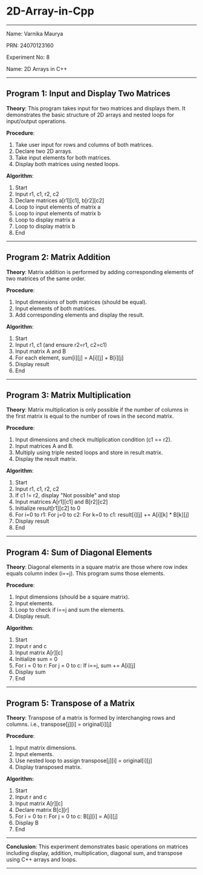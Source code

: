 # 2D-Array-in-Cpp
****************************************************
Name: Varnika Maurya

PRN: 24070123160

Experiment No: 8

Name: 2D Arrays in C++
****************************************************

Program 1: Input and Display Two Matrices
-----------------------------------------
**Theory**:
This program takes input for two matrices and displays them. It demonstrates the basic structure of 2D arrays and nested loops for input/output operations.

**Procedure**:
1. Take user input for rows and columns of both matrices.
2. Declare two 2D arrays.
3. Take input elements for both matrices.
4. Display both matrices using nested loops.

**Algorithm**:
1. Start
2. Input r1, c1, r2, c2
3. Declare matrices a[r1][c1], b[r2][c2]
4. Loop to input elements of matrix a
5. Loop to input elements of matrix b
6. Loop to display matrix a
7. Loop to display matrix b
8. End

----------------------------------------------------

Program 2: Matrix Addition
--------------------------
**Theory**:
Matrix addition is performed by adding corresponding elements of two matrices of the same order.

**Procedure**:
1. Input dimensions of both matrices (should be equal).
2. Input elements of both matrices.
3. Add corresponding elements and display the result.

**Algorithm**:
1. Start
2. Input r1, c1 (and ensure r2=r1, c2=c1)
3. Input matrix A and B
4. For each element, sum[i][j] = A[i][j] + B[i][j]
5. Display result
6. End

----------------------------------------------------

Program 3: Matrix Multiplication
--------------------------------
**Theory**:
Matrix multiplication is only possible if the number of columns in the first matrix is equal to the number of rows in the second matrix.

**Procedure**:
1. Input dimensions and check multiplication condition (c1 == r2).
2. Input matrices A and B.
3. Multiply using triple nested loops and store in result matrix.
4. Display the result matrix.

**Algorithm**:
1. Start
2. Input r1, c1, r2, c2
3. If c1 != r2, display "Not possible" and stop
4. Input matrices A[r1][c1] and B[r2][c2]
5. Initialize result[r1][c2] to 0
6. For i=0 to r1:
      For j=0 to c2:
          For k=0 to c1:
              result[i][j] += A[i][k] * B[k][j]
7. Display result
8. End

----------------------------------------------------

Program 4: Sum of Diagonal Elements
-----------------------------------
**Theory**:
Diagonal elements in a square matrix are those where row index equals column index (i==j). This program sums those elements.

**Procedure**:
1. Input dimensions (should be a square matrix).
2. Input elements.
3. Loop to check if i==j and sum the elements.
4. Display result.

**Algorithm**:
1. Start
2. Input r and c
3. Input matrix A[r][c]
4. Initialize sum = 0
5. For i = 0 to r:
     For j = 0 to c:
         If i==j, sum += A[i][j]
6. Display sum
7. End

----------------------------------------------------

Program 5: Transpose of a Matrix
--------------------------------
**Theory**:
Transpose of a matrix is formed by interchanging rows and columns. i.e., transpose[j][i] = original[i][j]

**Procedure**:
1. Input matrix dimensions.
2. Input elements.
3. Use nested loop to assign transpose[j][i] = original[i][j]
4. Display transposed matrix.

**Algorithm:**
1. Start
2. Input r and c
3. Input matrix A[r][c]
4. Declare matrix B[c][r]
5. For i = 0 to r:
     For j = 0 to c:
         B[j][i] = A[i][j]
6. Display B
7. End

----------------------------------------------------
**Conclusion**:
This experiment demonstrates basic operations on matrices including display, addition, multiplication, diagonal sum, and transpose using C++ arrays and loops.

****************************************************
